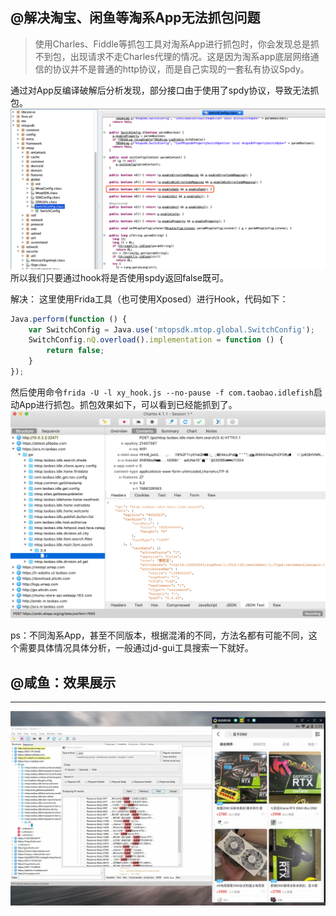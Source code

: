 ## @解决淘宝、闲鱼等淘系App无法抓包问题

> 使用Charles、Fiddle等抓包工具对淘系App进行抓包时，你会发现总是抓不到包，出现请求不走Charles代理的情况。这是因为淘系app底层网络通信的协议并不是普通的http协议，而是自己实现的一套私有协议Spdy。

通过对App反编译破解后分析发现，部分接口由于使用了spdy协议，导致无法抓包。
<img src="../img/2.PNG"></img>
所以我们只要通过hook将是否使用spdy返回false既可。

解决：
这里使用Frida工具（也可使用Xposed）进行Hook，代码如下：

```javascript
Java.perform(function () {
    var SwitchConfig = Java.use('mtopsdk.mtop.global.SwitchConfig');
    SwitchConfig.nQ.overload().implementation = function () {
        return false;
    }
});
```

然后使用命令`frida -U -l xy_hook.js --no-pause -f com.taobao.idlefish`启动App进行抓包。抓包效果如下，可以看到已经能抓到了。
<img src="../img/3.PNG"></img>

ps：不同淘系App，甚至不同版本，根据混淆的不同，方法名都有可能不同，这个需要具体情况具体分析，一般通过jd-gui工具搜索一下就好。



## @咸鱼：效果展示

------

<img src="../img/1.jpG"></img>